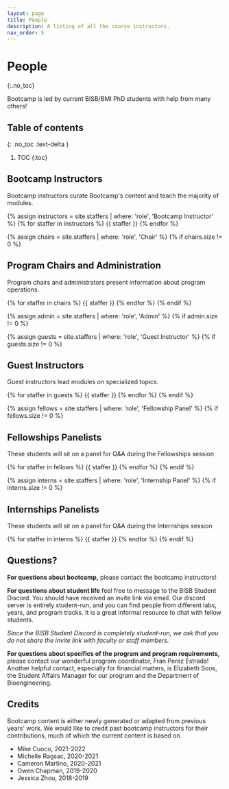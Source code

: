 ```yaml
---
layout: page
title: People
description: A listing of all the course instructors.
nav_order: 5
---
```


# People
{:.no_toc}

Bootcamp is led by current BISB/BMI PhD students with help from many others!
## Table of contents
{: .no_toc .text-delta }

1. TOC
{:toc}

## Bootcamp Instructors

Bootcamp instructors curate Bootcamp's content and teach the majority of modules.

{% assign instructors = site.staffers | where: 'role', 'Bootcamp Instructor' %}
{% for staffer in instructors %}
{{ staffer }}
{% endfor %}

<!-- only print next section if these ppl exist -->
{% assign chairs = site.staffers | where: 'role', 'Chair' %}
{% if chairs.size != 0 %}

## Program Chairs and Administration

Program chairs and administrators present information about program operations. 

{% for staffer in chairs %}
{{ staffer }}
{% endfor %}
{% endif %}

<!-- only print next section if these ppl exist -->
{% assign admin = site.staffers | where: 'role', 'Admin' %}
{% if admin.size != 0 %}

<!-- {% for staffer in admin %}
{{ staffer }}
{% endfor %}
{% endif %} -->

<!-- only print next section if these ppl exist -->
{% assign guests = site.staffers | where: 'role', 'Guest Instructor' %}
{% if guests.size != 0 %}

## Guest Instructors

Guest instructors lead modules on specialized topics.

{% for staffer in guests %}
{{ staffer }}
{% endfor %}
{% endif %}

<!-- only print next section if these ppl exist -->
{% assign fellows = site.staffers | where: 'role', 'Fellowship Panel' %}
{% if fellows.size != 0 %}

## Fellowships Panelists

These students will sit on a panel for Q&A during the Fellowships session

{% for staffer in fellows %}
{{ staffer }}
{% endfor %}
{% endif %}

<!-- only print next section if these ppl exist -->
{% assign interns = site.staffers | where: 'role', 'Internship Panel' %}
{% if interns.size != 0 %}

## Internships Panelists

These students will sit on a panel for Q&A during the Internships session

{% for staffer in interns %}
{{ staffer }}
{% endfor %}
{% endif %}

## Questions?

**For questions about bootcamp,** please contact the bootcamp instructors!

**For questions about student life** feel free to message to the BISB Student Discord. You should have received an invite link via email. Our discord server is entirely student-run, and you can find people from different labs, years, and program tracks. It is a great informal resource to chat with fellow students.

*Since the BISB Student Discord is completely student-run, we ask that you do not share the invite link with faculty or staff members.*

**For questions about specifics of the program and program requirements,** please contact our wonderful program coordinator, Fran Perez Estrada! Another helpful contact, especially for financial matters, is Elizabeth Soos, the Student Affairs Manager for our program and the Department of Bioengineering.

## Credits

Bootcamp content is either newly generated or adapted from previous years' work. We would like to credit past bootcamp instructors for their contributions, much of which the current content is based on.

- Mike Cuoco, 2021-2022
- Michelle Ragsac, 2020-2021
- Cameron Martino, 2020-2021
- Owen Chapman, 2019-2020
- Jessica Zhou, 2018-2019
